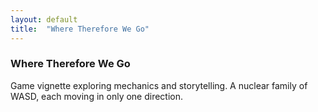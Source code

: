 ```yaml
---
layout: default
title:  "Where Therefore We Go"
---
```


<div class="right">
  <h3 align="left">Where Therefore We Go</h3>
    <p>Game vignette exploring mechanics and storytelling. A nuclear family of WASD, each moving in only one direction.</p>
</div>
